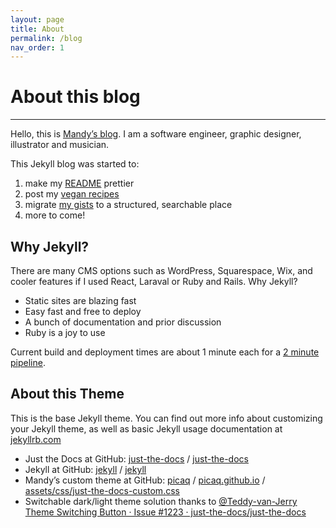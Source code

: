 ```yaml
---
layout: page
title: About
permalink: /blog
nav_order: 1
---
```


# About this blog

---

Hello, this is [Mandy’s blog](/blog). I am a software engineer, graphic designer, illustrator and musician.

This Jekyll blog was started to:
1. make my [README](/#picaqgithubio) prettier
2. post my [vegan recipes](/blog/food/recipes)
3. migrate [my gists](https://gist.github.com/picaq) to a structured, searchable place
4. more to come!

## Why Jekyll?

There are many CMS options such as WordPress, Squarespace, Wix, and cooler features if I used React, Laraval or Ruby and Rails. 
Why Jekyll?

- Static sites are blazing fast
- Easy fast and free to deploy
- A bunch of documentation and prior discussion
- Ruby is a joy to use

Current build and deployment times are about 1 minute each for a [2 minute pipeline](https://github.com/picaq/picaq.github.io/actions).

## About this Theme

This is the base Jekyll theme. You can find out more info about customizing your Jekyll theme, as well as basic Jekyll usage documentation at [jekyllrb.com](https://jekyllrb.com/)

<!-- - Minima at GitHub:
[jekyll][jekyll-organization] /
[minima](https://github.com/jekyll/minima) -->

- Just the Docs at GitHub:
[just-the-docs][just-the-docs-organization] /
[just-the-docs](https://github.com/just-the-docs/just-the-docs)
- Jekyll at GitHub:
[jekyll][jekyll-organization] /
[jekyll](https://github.com/jekyll/jekyll)
- Mandy’s custom theme at GitHub:
[picaq][picaq-org] /
[picaq.github.io](https://github.com/picaq/picaq.github.io) / [assets/css/just-the-docs-custom.css](https://github.com/picaq/picaq.github.io/blob/master/assets/css/just-the-docs-custom.css)
- Switchable dark/light theme solution thanks to [@Teddy-van-Jerry](https://github.com/Teddy-van-Jerry)<br>
[Theme Switching Button · Issue #1223 · just-the-docs/just-the-docs](https://github.com/just-the-docs/just-the-docs/issues/1223) 

[jekyll-organization]: https://github.com/jekyll
[just-the-docs-organization]: https://github.com/just-the-docs
[picaq-org]: https://github.com/picaq
